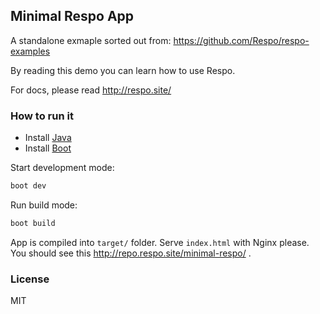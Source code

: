 
Minimal Respo App
----

A standalone exmaple sorted out from: https://github.com/Respo/respo-examples

By reading this demo you can learn how to use Respo.

For docs, please read http://respo.site/

### How to run it

* Install [Java](https://support.apple.com/kb/dl1572?locale=en_HK)
* Install [Boot](http://boot-clj.com/)

Start development mode:

```bash
boot dev
```

Run build mode:

```bash
boot build
```

App is compiled into `target/` folder. Serve `index.html` with Nginx please.
You should see this http://repo.respo.site/minimal-respo/ .

### License

MIT
